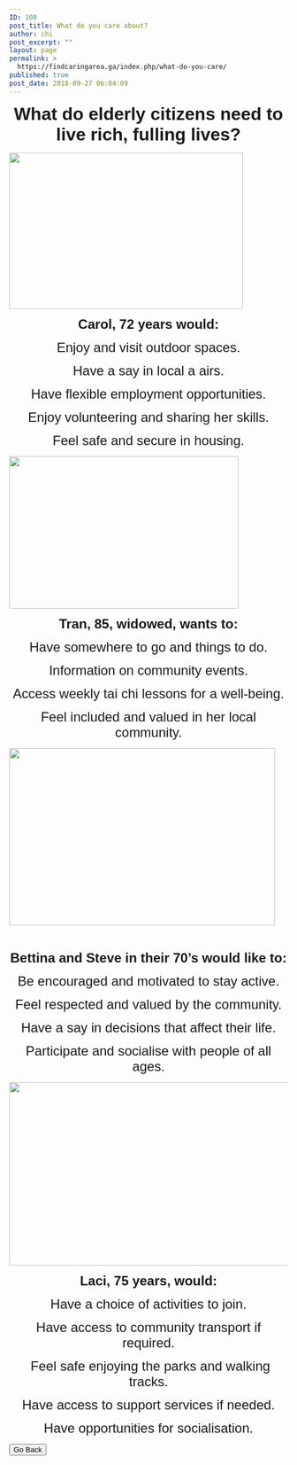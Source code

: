 ```yaml
---
ID: 100
post_title: What do you care about?
author: chi
post_excerpt: ""
layout: page
permalink: >
  https://findcaringarea.ga/index.php/what-do-you-care/
published: true
post_date: 2018-09-27 06:04:09
---
```

<p style="text-align: center;"><span style="font-size: 24pt; font-family: helvetica, arial, sans-serif;"><strong>What do elderly citizens need to live rich, fulling lives?</strong></span></p>
<p dir="ltr"><img class=" wp-image-891 aligncenter" src="https://findcaringarea.ga/wp-content/uploads/2018/10/laci-300x200.jpg" alt="" width="423" height="282" /></p>
<p dir="ltr" style="text-align: center;"><span style="font-size: 18pt; font-family: helvetica, arial, sans-serif;"><strong>Carol, 72 years would:</strong></span></p>
<p dir="ltr" style="text-align: center;"><span style="font-size: 18pt; font-family: helvetica, arial, sans-serif;">Enjoy and visit outdoor spaces.</span></p>
<p dir="ltr" style="text-align: center;"><span style="font-size: 18pt; font-family: helvetica, arial, sans-serif;">Have a say in local a airs.</span></p>
<p dir="ltr" style="text-align: center;"><span style="font-size: 18pt; font-family: helvetica, arial, sans-serif;">Have flexible employment opportunities.</span></p>
<p dir="ltr" style="text-align: center;"><span style="font-size: 18pt; font-family: helvetica, arial, sans-serif;">Enjoy volunteering and sharing her skills.</span></p>
<p dir="ltr" style="text-align: center;"><span style="font-size: 18pt; font-family: helvetica, arial, sans-serif;">Feel safe and secure in housing.</span></p>
<p dir="ltr"><span style="font-size: 18pt; font-family: helvetica, arial, sans-serif;"><img class=" wp-image-99 aligncenter" src="https://findcaringarea.ga/wp-content/uploads/2018/09/good-quality-of-life-3-300x199.jpg" alt="" width="415" height="275" /></span></p>
<p dir="ltr" style="text-align: center;"><span style="font-size: 18pt; font-family: helvetica, arial, sans-serif;"><strong>Tran, 85, widowed, wants to:</strong></span></p>
<p style="text-align: center;"><span style="font-size: 18pt; font-family: helvetica, arial, sans-serif;">Have somewhere to go and things to do.</span></p>
<p style="text-align: center;"><span style="font-size: 18pt; font-family: helvetica, arial, sans-serif;">Information on community events.</span></p>
<p style="text-align: center;"><span style="font-size: 18pt; font-family: helvetica, arial, sans-serif;">Access weekly tai chi lessons for a well-being.</span></p>
<p style="text-align: center;"><span style="font-size: 18pt; font-family: helvetica, arial, sans-serif;">Feel included and valued in her local community.</span></p>
<span style="font-size: 18pt; font-family: helvetica, arial, sans-serif;"><img class=" wp-image-98 aligncenter" src="https://findcaringarea.ga/wp-content/uploads/2018/09/good-quality-of-life-2-300x200.jpg" alt="" width="481" height="320" /></span>

&nbsp;
<p style="text-align: center;"><span style="font-size: 18pt; font-family: helvetica, arial, sans-serif;"><strong>Bettina and Steve in their 70’s would like to:</strong></span></p>
<p dir="ltr" style="text-align: center;"><span style="font-size: 18pt; font-family: helvetica, arial, sans-serif;">Be encouraged and motivated to stay active.</span></p>
<p dir="ltr" style="text-align: center;"><span style="font-size: 18pt; font-family: helvetica, arial, sans-serif;">Feel respected and valued by the community.</span></p>
<p dir="ltr" style="text-align: center;"><span style="font-size: 18pt; font-family: helvetica, arial, sans-serif;">Have a say in decisions that affect their life.</span></p>
<p dir="ltr" style="text-align: center;"><span style="font-size: 18pt; font-family: helvetica, arial, sans-serif;">Participate and socialise with people of all ages.</span></p>
<p dir="ltr"><span style="font-size: 18pt; font-family: helvetica, arial, sans-serif;"><img class=" wp-image-97 aligncenter" src="https://findcaringarea.ga/wp-content/uploads/2018/09/good-quality-of-life-1-300x169.jpg" alt="" width="588" height="331" /></span></p>
<p dir="ltr" style="text-align: center;"><span style="font-size: 18pt; font-family: helvetica, arial, sans-serif;"><strong>Laci, 75 years, would:</strong></span></p>
<p dir="ltr" style="text-align: center;"><span style="font-size: 18pt; font-family: helvetica, arial, sans-serif;">Have a choice of activities to join.</span></p>
<p dir="ltr" style="text-align: center;"><span style="font-size: 18pt; font-family: helvetica, arial, sans-serif;">Have access to community transport if required.</span></p>
<p dir="ltr" style="text-align: center;"><span style="font-size: 18pt; font-family: helvetica, arial, sans-serif;"> Feel safe enjoying the parks and walking tracks.</span></p>
<p dir="ltr" style="text-align: center;"><span style="font-size: 18pt; font-family: helvetica, arial, sans-serif;">Have access to support services if needed.</span></p>
<p dir="ltr" style="text-align: center;"><span style="font-size: 18pt; font-family: helvetica, arial, sans-serif;">Have opportunities for socialisation.</span></p>
<button id="goback" type="button">Go Back</button>